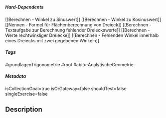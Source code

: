 ##### Hard-Dependents 
[[Berechnen - Winkel zu Sinuswert]]
[[Berechnen - Winkel zu Kosinuswert]]
[[Nennen - Formel für Flächenberechnung von Dreieck]]
[[Berechnen - Textaufgabe zur Berechnung fehlender Dreieckswerte]]
[[Berechnen - Werte rechtwinkliger Dreiecke]]
[[Berechnen - Fehlenden Winkel innerhalb eines Dreiecks mit zwei gegebenen Winkeln]]
##### Tags 
#grundlagenTrigonometrie
#root
#abiturAnalytischeGeometrie
##### Metadata 
isCollectionGoal=true
isOrGateway=false
shouldTest=false
singleExercise=false
## Description 
 
